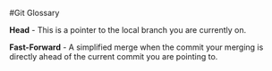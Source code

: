 #Git Glossary

**Head** - This is a pointer to the local branch you are currently on.  

**Fast-Forward** - A simplified merge when the commit your merging is directly ahead of the current 
commit you are pointing to.  
